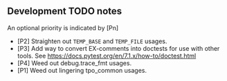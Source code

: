 ## Development TODO notes

An optional priority is indicated by [Pn]

- [P2] Straighten out `TEMP_BASE` and `TEMP_FILE` usages.
- [P3] Add way to convert EX-comments into doctests for use with other tools.
  See https://docs.pytest.org/en/7.1.x/how-to/doctest.html
- [P4] Weed out debug.trace_fmt usages.
- [P1] Weed out lingering tpo_common usages.
